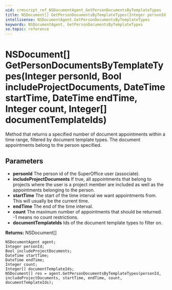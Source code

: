 ```yaml
---
uid: crmscript_ref_NSDocumentAgent_GetPersonDocumentsByTemplateTypes
title: NSDocument[] GetPersonDocumentsByTemplateTypes(Integer personId, Bool includeProjectDocuments, DateTime startTime, DateTime endTime, Integer count, Integer[] documentTemplateIds)
intellisense: NSDocumentAgent.GetPersonDocumentsByTemplateTypes
keywords: NSDocumentAgent, GetPersonDocumentsByTemplateTypes
so.topic: reference
---
```


# NSDocument[] GetPersonDocumentsByTemplateTypes(Integer personId, Bool includeProjectDocuments, DateTime startTime, DateTime endTime, Integer count, Integer[] documentTemplateIds)

Method that returns a specified number of document appointments within a time range, filtered by document template types. The document appointments belong to the person specified.

## Parameters

* **personId** The person id of the SuperOffice user (associate).
* **includeProjectDocuments** If true, all appointments that belong to projects where the user is a project member are included as well as the appointments belonging to the person.
* **startTime** The start of the time interval we want appointments from. This will usually be the current time.
* **endTime** The end of the time interval.
* **count** The maximum number of appointments that should be returned. -1 means no count restrictions.
* **documentTemplateIds** Ids of the document template types to filter on.

**Returns:** NSDocument[]

```crmscript
NSDocumentAgent agent;
Integer personId;
Bool includeProjectDocuments;
DateTime startTime;
DateTime endTime;
Integer count;
Integer[] documentTemplateIds;
NSDocument[] res = agent.GetPersonDocumentsByTemplateTypes(personId, includeProjectDocuments, startTime, endTime, count, documentTemplateIds);
```

